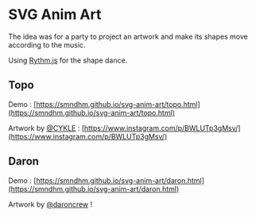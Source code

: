 # SVG Anim Art

The idea was for a party to project an artwork and make its shapes move according to the music.

Using [Rythm.js](https://github.com/Okazari/Rythm.js) for the shape dance.

## Topo

Demo : [https://smndhm.github.io/svg-anim-art/topo.html](https://smndhm.github.io/svg-anim-art/topo.html)

Artwork by [@CYKLE](https://www.instagram.com/cykle_graphic/) : [https://www.instagram.com/p/BWLUTp3gMsv/](https://www.instagram.com/p/BWLUTp3gMsv/)

## Daron

Demo : [https://smndhm.github.io/svg-anim-art/daron.html](https://smndhm.github.io/svg-anim-art/daron.html)

Artwork by [@daroncrew](https://www.instagram.com/daroncrew/) !
